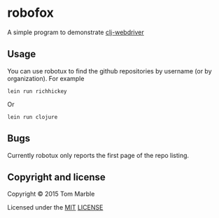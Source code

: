 # robofox

A simple program to demonstrate [clj-webdriver](https://github.com/tmarble/clj-webdriver)

## Usage

You can use robotux to find the github repositories by username
(or by organization).  For example

    lein run richhickey

Or

    lein run clojure

## Bugs

Currently robotux only reports the first page of the repo listing.

## Copyright and license

Copyright © 2015 Tom Marble

Licensed under the [MIT](http://opensource.org/licenses/MIT) [LICENSE](LICENSE)
